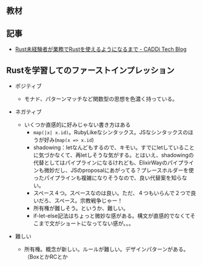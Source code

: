 
## 教材


## 記事
- [Rust未経験者が業務でRustを使えるようになるまで - CADDi Tech Blog](https://caddi.tech/archives/661)

## Rustを学習してのファーストインプレッション

- ポジティブ
  - モナド、パターンマッチなど関数型の思想を色濃く持っている。


- ネガティブ
  - いくつか直感的に好みじゃない書き方はある
    - `map(|x| x.id)`。RubyLikeなシンタックス。JSなシンタックスのほうが好み(`map(x => x.id`)
    - shadowing：letなんどもするので、キモい。すでにletしていることに気づかなくて、再letしそうな気がする。とはいえ、shadowingの代替としてはパイプラインになるけれども、ElixirWayのパイプラインも微妙だし、JSのproposalにあがってる？プレースホルダーを使ったパイプラインも複雑になりそうなので、良い代替案を知らない。
    - スペース４つ。スペースなのは良い。ただ、４つもいらんで２つで良いだろ、スペース。宗教戦争じゃー！
    - 所有権が難しそう。というか、難しい。
    - if-let-else記法はちょっと微妙な感がある。構文が直感的でなくてそこまで文がショートになってない感が。。。

- 難しい
  - 所有権。概念が新しい。ルールが難しい。デザインパターンがある。（BoxとかRCとか
